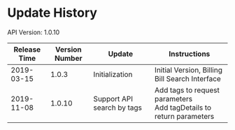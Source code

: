 
# Update History #
API Version: 1.0.10

|Release Time|Version Number|Update|Instructions|
|---|---|---|---|
|2019-03-15|1.0.3|Initialization|Initial Version, Billing Bill Search Interface
|2019-11-08|1.0.10|Support API search by tags|Add tags to request parameters<br>Add tagDetails to return parameters
